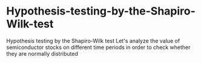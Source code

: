 # Hypothesis-testing-by-the-Shapiro-Wilk-test
Hypothesis testing by the Shapiro-Wilk test
Let's analyze the value of semiconductor stocks on different time periods in order to check whether they are normally distributed
